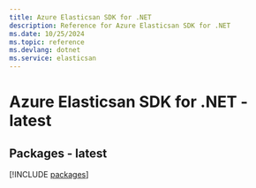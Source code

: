 ```yaml
---
title: Azure Elasticsan SDK for .NET
description: Reference for Azure Elasticsan SDK for .NET
ms.date: 10/25/2024
ms.topic: reference
ms.devlang: dotnet
ms.service: elasticsan
---
```

# Azure Elasticsan SDK for .NET - latest
## Packages - latest
[!INCLUDE [packages](elasticsan-index.md)]